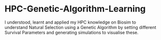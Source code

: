 # HPC-Genetic-Algorithm-Learning
I understood, learnt and applied my HPC knowledge on Biosim to understand Natural Selection using a Genetic Algorithm by setting different Survival Parameters and generating simulations to visualise these.
